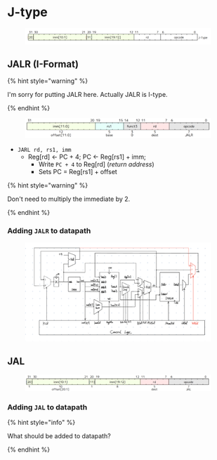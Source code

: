 # J-type

<figure><img src="../../.gitbook/assets/j-type.png" alt=""><figcaption></figcaption></figure>

## JALR (I-Format)

{% hint style="warning" %}

I'm sorry for putting JALR here. Actually JALR is I-type.

{% endhint %}

<figure><img src="../../.gitbook/assets/jalr.png" alt=""><figcaption></figcaption></figure>

* `JARL rd, rs1, imm`
  * Reg[rd] <- PC + 4; PC <- Reg[rs1] + imm;
    * Write `PC + 4` to Reg[rd] (*return address*)
    * Sets PC = Reg[rs1] + offset

{% hint style="warning" %}

Don't need to multiply the immediate by 2.

{% endhint %}


### Adding `JALR` to datapath

<figure><img src="../../.gitbook/assets/datapath6.jpg" alt=""><figcaption></figcaption></figure>

## JAL

<figure><img src="../../.gitbook/assets/jal.png" alt=""><figcaption></figcaption></figure>

### Adding `JAL` to datapath

{% hint style="info" %}

What should be added to datapath?

{% endhint %}
